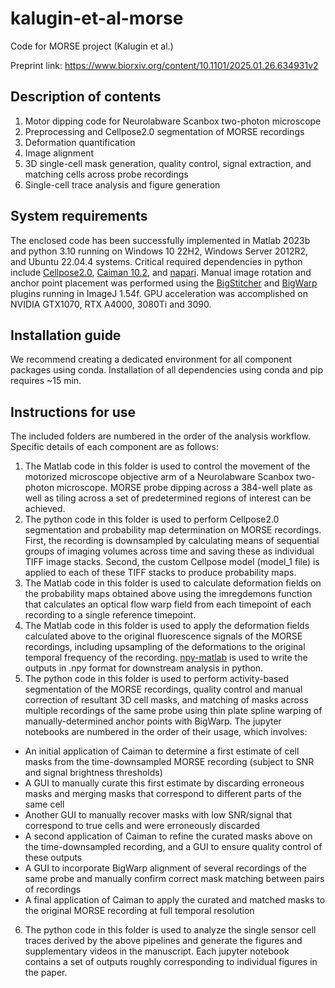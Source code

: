 # kalugin-et-al-morse
Code for MORSE project (Kalugin et al.)

Preprint link: https://www.biorxiv.org/content/10.1101/2025.01.26.634931v2

## Description of contents
1. Motor dipping code for Neurolabware Scanbox two-photon microscope
2. Preprocessing and Cellpose2.0 segmentation of MORSE recordings
3. Deformation quantification
4. Image alignment
5. 3D single-cell mask generation, quality control, signal extraction, and matching cells across probe recordings
6. Single-cell trace analysis and figure generation

## System requirements
The enclosed code has been successfully implemented in Matlab 2023b and python 3.10 running on Windows 10 22H2, Windows Server 2012R2, and Ubuntu 22.04.4 systems. Critical required dependencies in python include [Cellpose2.0](https://github.com/MouseLand/cellpose), [Caiman 10.2](https://github.com/flatironinstitute/CaImAn), and [napari](https://napari.org/stable/). Manual image rotation and anchor point placement was performed using the [BigStitcher](https://imagej.net/plugins/bigstitcher/) and [BigWarp](https://imagej.net/plugins/bigwarp) plugins running in ImageJ 1.54f. GPU acceleration was accomplished on NVIDIA GTX1070, RTX A4000, 3080Ti and 3090.

## Installation guide
We recommend creating a dedicated environment for all component packages using conda. Installation of all dependencies using conda and pip requires ~15 min.

## Instructions for use
The included folders are numbered in the order of the analysis workflow. Specific details of each component are as follows:
1. The Matlab code in this folder is used to control the movement of the motorized microscope objective arm of a Neurolabware Scanbox two-photon microscope. MORSE probe dipping across a 384-well plate as well as tiling across a set of predetermined regions of interest can be achieved.
2. The python code in this folder is used to perform Cellpose2.0 segmentation and probability map determination on MORSE recordings. First, the recording is downsampled by calculating means of sequential groups of imaging volumes across time and saving these as individual TIFF image stacks. Second, the custom Cellpose model (model_1 file) is applied to each of these TIFF stacks to produce probability maps.
3. The Matlab code in this folder is used to calculate deformation fields on the probability maps obtained above using the imregdemons function that calculates an optical flow warp field from each timepoint of each recording to a single reference timepoint.
4. The Matlab code in this folder is used to apply the deformation fields calculated above to the original fluorescence signals of the MORSE recordings, including upsampling of the deformations to the original temporal frequency of the recording. [npy-matlab](https://github.com/kwikteam/npy-matlab) is used to write the outputs in .npy format for downstream analysis in python.
5. The python code in this folder is used to perform activity-based segmentation of the MORSE recordings, quality control and manual correction of resultant 3D cell masks, and matching of masks across multiple recordings of the same probe using thin plate spline warping of manually-determined anchor points with BigWarp. The jupyter notebooks are numbered in the order of their usage, which involves:
  * An initial application of Caiman to determine a first estimate of cell masks from the time-downsampled MORSE recording (subject to SNR and signal brightness thresholds)
  * A GUI to manually curate this first estimate by discarding erroneous masks and merging masks that correspond to different parts of the same cell
  * Another GUI to manually recover masks with low SNR/signal that correspond to true cells and were erroneously discarded
  * A second application of Caiman to refine the curated masks above on the time-downsampled recording, and a GUI to ensure quality control of these outputs
  * A GUI to incorporate BigWarp alignment of several recordings of the same probe and manually confirm correct mask matching between pairs of recordings
  * A final application of Caiman to apply the curated and matched masks to the original MORSE recording at full temporal resolution
6. The python code in this folder is used to analyze the single sensor cell traces derived by the above pipelines and generate the figures and supplementary videos in the manuscript. Each jupyter notebook contains a set of outputs roughly corresponding to individual figures in the paper.
